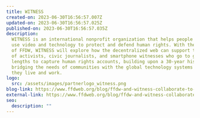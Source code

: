 ```yaml
---
title: WITNESS
created-on: 2023-06-30T16:56:57.007Z
updated-on: 2023-06-30T16:56:57.025Z
published-on: 2023-06-30T16:56:57.035Z
description:
  WITNESS is an international nonprofit organization that helps people
  use video and technology to protect and defend human rights. With the support
  of FFDW, WITNESS will explore how the decentralized web can support the work
  of activists, civic journalists, and smartphone witnesses who go to great
  lengths to capture human rights accounts, building upon a 30-year history
  bridging the needs of communities with the global technology systems in which
  they live and work.
logo:
  src: /assets/images/partnerlogo_witness.png
blog-link: https://www.ffdweb.org/blog/ffdw-and-witness-collaborate-to-preserve-authentic-human-rights-records/
external-link: https://www.ffdweb.org/blog/ffdw-and-witness-collaborate-to-preserve-authentic-human-rights-records/
seo:
  description: ""
---
```

